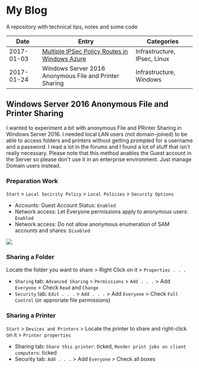 # My Blog
A repository with technical tips, notes and some code

| Date | Entry | Categories |
|------|-------|------------|
| 2017-01-03 | <a href="https://github.com/mariodivece/strongswan-bridge-guide">Multiple IPSec Policy Routes in Windows Azure</a> | Infrastructure, IPsec, Linux |
| 2017-01-24 | Windows Server 2016 Anonymous File and Printer Sharing | Infrastructure, Windows |

## Windows Server 2016 Anonymous File and Printer Sharing

I wanted to experiment a bit with anonymous File and PRinter Sharing in Windows Server 2016. I needed local LAN users (not domain-joined) to be able to access folders and printers without getting prompted for a username and a password. I read a lot in the forums and I found a lot of stuff that isn't really necessary. Please note that this method anables the Guest account in the Server so please don't use it in an enterprise environment. Just manage Domain users instead.

### Preparation Work

`Start` > `Local Secirity Policy` > `Local Policies` > `Security Options`
 - Accounts: Guest Account Status: `Enabled`
 - Network access: Let Everyone permissions apply to anonymous users: `Enabled`
 - Network access: Do not allow anonymous enumeration of SAM accounts and shares: `Disabled`
 
<img src="https://raw.githubusercontent.com/mariodivece/blog/master/images/local-segurity-policy.png"></img>

### Sharing a Folder

Locate the folder you want to share > Right Click on it > `Properties . . .`
 - `Sharing` tab: `Advanced Sharing` > `Permissions` > `Add . . .` > Add `Everyone` > Check `Read` and `Change`
 - `Security` tab: `Edit . . .` > `Add . . .` > Add `Everyone` > Check `Full Control` (or approriate file permissions)
 
 ### Sharing a Printer
 
 `Start` > `Devices and Printers` > Locate the printer to share and right-click on it > `Printer properties`
  - Sharing tab: `Share this printer`: ticked, `Render print jobs on client computers`: ticked
  - Security tab: `Add . . .` > Add `Everyone` > Check all boxes
 
